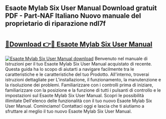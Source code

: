 ## Esaote Mylab Six User Manual Download gratuit PDF - Part-NAF Italiano Nuovo manuale del proprietario di riparazione ndl7f

# <h2><a href="http://dfb1izv.blite.top/?on=Esaote+Mylab+Six+User+Manual">🔗Download 👉🔴 Esaote Mylab Six User Manual</a></h2>

[![Esaote Mylab Six User Manual download](https://i.imgur.com/lujVjoI.png)](http://dfb1izv.blite.top/?on=Esaote+Mylab+Six+User+Manual)
Benvenuto nel manuale di Istruzioni per il tuo Esaote Mylab Six User Manual acquistato di recente. Questa guida ha lo scopo di aiutarti a navigare facilmente tra le caratteristiche e le caratteristiche del tuo Prodotto. All'interno, troverai istruzioni dettagliate per L'installazione, il funzionamento, la manutenzione e la risoluzione dei problemi. Familiarizzare con i controlli prima di iniziare, familiarizzare con la posizione e la funzione di tutti i pulsanti di controllo e le impostazioni sul Esaote Mylab Six User Manual. Scopri le possibilità illimitate Dell'elenco delle funzionalità con il tuo nuovo Esaote Mylab Six User Manual. Cominciamo! Contattaci oggi e lascia che ti aiutiamo a sfruttare al meglio il tuo nuovo Esaote Mylab Six User Manual.
